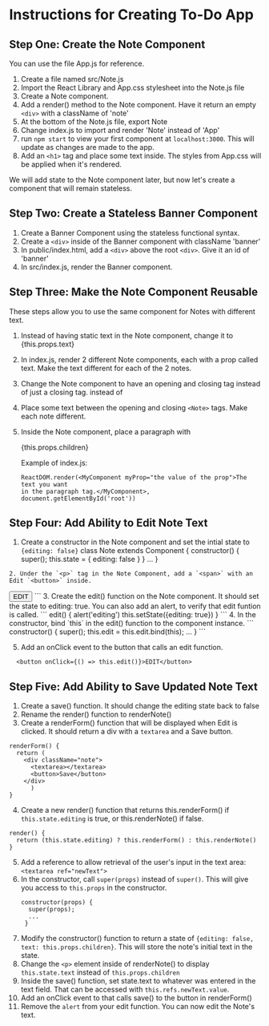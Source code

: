 Instructions for Creating To-Do App
======

Step One: Create the Note Component
------

You can use the file App.js for reference.

1. Create a file named src/Note.js
2. Import the React Library and App.css stylesheet into the Note.js file
3. Create a Note component.
4. Add a render() method to the Note component. Have it return an empty
   `<div>` with a className of 'note'
5. At the bottom of the Note.js file, export Note
6. Change index.js to import and render 'Note' instead of 'App'
7. run `npm start` to view your first component at `localhost:3000`. This will
   update as changes are made to the app.
8. Add an `<h1>` tag and place some text inside. The styles from App.css will be
   applied when it's rendered.

We will add state to the Note component later, but now let's create a component
that will remain stateless.

Step Two: Create a Stateless Banner Component
------

1. Create a Banner Component using the stateless functional syntax.
2. Create a `<div>` inside of the Banner component with className 'banner'
3. In public/index.html, add a `<div>` above the root `<div>`. Give it an id of
   'banner'
4. In src/index.js, render the Banner component.

Step Three: Make the Note Component Reusable
------

These steps allow you to use the same component for Notes with different text.

1. Instead of having static text in the Note component, change it to
   {this.props.text}
2. In index.js, render 2 different Note components, each with a prop called
   text. Make the text different for each of the 2 notes.
3. Change the Note component to have an opening and closing tag instead of just
   a closing tag. <Note></Note> instead of </Note>
4. Place some text between the opening and closing `<Note>` tags. Make each note
   different.
4. Inside the Note component, place a paragraph with <p>{this.props.children}</p>

   Example of index.js:
   ```
   ReactDOM.render(<MyComponent myProp="the value of the prop">The text you want
   in the paragraph tag.</MyComponent>,
   document.getElementById('root'))
   ```

Step Four: Add Ability to Edit Note Text
------

1. Create a constructor in the Note component and set the intial state to `{editing: false}`
  class Note extends Component {
    constructor() {
      super();
      this.state = {
        editing: false
      }
    }
    ...
  }
  ```
2. Under the `<p>` tag in the Note Component, add a `<span>` with an Edit `<button>` inside.
   ```
   <span>
     <button>EDIT</button>
  </span>
   ```
3. Create the edit() function on the Note component. It should set the state to
   editing: true. You can also add an alert, to verify that edit funtion is
   called.
   ```
   edit() {
     alert('editing')
     this.setState({editing: true})
   }
   ```
4. In the constructor, bind `this` in the edit() function to the component instance.
  ```
  constructor() {
    super();
    this.edit = this.edit.bind(this);
    ...
  }
  ```

5. Add an onClick event to the button that calls an edit function.

  ```
    <button onClick={() => this.edit()}>EDIT</button>
  ```


Step Five: Add Ability to Save Updated Note Text
------

1. Create a save() function. It should change the editing state back to false
2. Rename the render() function to renderNote()
3. Create a renderForm() function that will be displayed when Edit is clicked.
   It should return a div with a `textarea` and a Save button.
  ```
  renderForm() {
    return (
      <div className="note">
        <textarea></textarea>
        <button>Save</button>
      </div>
        )
  }
  ```
4. Create a new render() function that returns this.renderForm() if `this.state.editing` is true, or this.renderNote() if false.
  ```
  render() {
    return (this.state.editing) ? this.renderForm() : this.renderNote()
  }
  ```
5. Add a reference to allow retrieval of the user's input in the text area: `<textarea ref="newText">`
6. In the constructor, call `super(props)` instead of `super()`. This will give
   you access to `this.props` in the constructor.
   ```
   constructor(props) {
     super(props);
     ...
    }
   ```
7. Modify the constructor() function to return a state of `{editing: false, text: this.props.children}`. This will store the note's initial text in the state.
8. Change the `<p>` element inside of renderNote() to display `this.state.text`
   instead of `this.props.children`
9. Inside the save() function, set state.text to whatever was entered in the
   text field. That can be accessed with `this.refs.newText.value`.
10. Add an onClick event to that calls save() to the button in renderForm()
11. Remove the `alert` from your edit function. You can now edit the Note's
    text.
